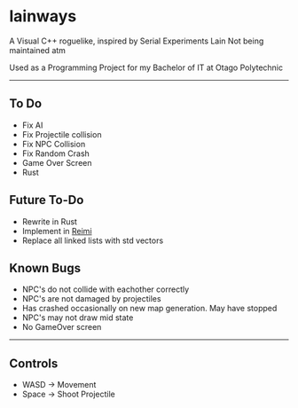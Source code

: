 # lainways

A Visual C++ roguelike, inspired by Serial Experiments Lain
Not being maintained atm

Used as a Programming Project for my Bachelor of IT at Otago Polytechnic

---

## To Do
* Fix AI 
* Fix Projectile collision
* Fix NPC Collision
* Fix Random Crash
* Game Over Screen
* Rust

## Future To-Do
* Rewrite in Rust
* Implement in [Reimi](https://git.lain.church/tA/reimi "Reimi Roguelike Engine")
* Replace all linked lists with std vectors



## Known Bugs
* NPC's do not collide with eachother correctly
* NPC's are not damaged by projectiles
* Has crashed occasionally on new map generation. May have stopped
* NPC's may not draw mid state
* No GameOver  screen


---
## Controls
* WASD -> Movement
* Space -> Shoot Projectile

